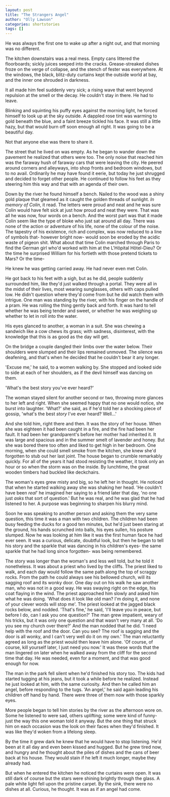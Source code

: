 ```yaml
---
layout: post
title: "The Strangers Angel"
author: "Olly Lawson"
categories: shortstories
tags: []
---
```


He was always the first one to wake up after a night out, and that morning was no different.

The kitchen downstairs was a real mess. Empty cans littered the floorboards; sickly juices seeped into the cracks. Grease-streaked dishes froze on the verge of collapse, and the stench of fester was everywhere. At the windows, the black, blitz-duty curtains kept the outside world at bay, and the inner one shrouded in darkness.

It all made him feel suddenly very sick; a rising wave that went beyond repulsion at the smell or the decay. He couldn&#39;t stay in there. He had to leave.

Blinking and squinting his puffy eyes against the morning light, he forced himself to look up at the sky outside. A dappled rose tint was warming to gold beneath the blue, and a faint breeze tickled his face. It was still a little hazy, but that would burn off soon enough all right. It was going to be a beautiful day.

Not that anyone else was there to share it.

The street that he lived on was empty. As he began to wander down the pavement he realized that others were too. The only noise that reached him was the faraway hush of faraway cars that were leaving the city. He peered around corners and alleyways, into shop fronts and bedroom windows, but to no avail. Ordinarily he may have found it eerie, but today he just shrugged and decided to forget other people. He continued to follow his feet as they steering him this way and that with an agenda of their own.

Down by the river he found himself a bench. Nailed to the wood was a shiny gold plaque that gleamed as it caught the golden threads of sunlight. _In memory of Colin_, it read. The letters were proud and neat and he was sure Colin would have felt sick at just how proud and neat they were. That was all he was now, four words on a bench. And the worst part was that it made Colin seem like the type of bloke who just sat around all day. There was none of the action or adventure of his life, none of the colour of the noise. The tapestry of his existence, rich and complex, was now reduced to a line of symbols that- however bright now- would soon be eroded by the acidic waste of pigeon shit. What about that time Colin marched through Paris to find the German girl who&#39;d worked with him at the L&#39;Hôpital Hôtel-Dieu? Or the time he surprised William for his fortieth with those pretend tickets to Mars? Or the time-

He knew he was getting carried away. He had never even met Colin.

He got back to his feet with a sigh, but as he did, people suddenly surrounded him, like they&#39;d just walked through a portal. They were all in the midst of their lives, most wearing sunglasses, others with caps pulled low. He didn&#39;t question where they&#39;d come from but he did watch them with intrigue. One man was standing by the river, with his finger on the handle of a pram. He was rolling the thing gently back and forth. It was hard to tell whether he was being tender and sweet, or whether he was weighing up whether to let in roll into the water.

His eyes glanced to another, a woman in a suit. She was chewing a sandwich like a cow chews its grass; with sadness, disinterest, with the knowledge that this is as good as the day will get.

On the bridge a couple dangled their limbs over the water below. Their shoulders were slumped and their lips remained unmoved. The silence was deafening, and that&#39;s when he decided that he couldn&#39;t bear it any longer.

&#39;Excuse me,&#39; he said, to a women walking by. She stopped and looked side to side at each of her shoulders, as if the devil himself was dancing on them.

&#39;What&#39;s the best story you&#39;ve ever heard?&#39;

The woman stayed silent for another second or two, throwing more glances to her left and right. When she seemed happy that no one would notice, she burst into laughter. &#39;What?&#39; she said, as if he&#39;d told her a shocking piece of gossip, &#39;what&#39;s the best _story_ I&#39;ve ever heard? Well…&#39;

And she told him, right there and then. It was the story of her house. When she was eighteen it had been caught in a fire, and the fire had been her fault. It had been her grandparent&#39;s before her mother had inherited it. It was large and spacious and in the summer smelt of lavender and honey. But she was bored there too often and liked to get high in her bedroom. One morning, when she could smell smoke from the kitchen, she knew she&#39;d forgotten to stub out her last joint. The house began to crumble remarkably quickly. For all of the years it had stood resisting the weather, it took only an hour or so when the storm was on the inside. By lunchtime, the great wooden timbers had buckled like deckchairs.

The woman&#39;s eyes grew misty and big, so he left her in thought. He noticed that when he started walking away she was shaking her head. &#39;He couldn&#39;t have been _real_&#39; he imagined her saying to a friend later that day, &#39;no one just _asks_ that sort of question.&#39; But he was real, and he was glad that he had listened to her. A purpose was beginning to sharpen his blurry mind.

Soon he was speaking to another person and asking them the very same question, this time it was a man with two children. The children had been busy feeding the ducks for a good ten minutes, but he&#39;d just been staring at the ground, his hands scrunched into balls, his eyes sullen, his posture slumped. Now he was looking at him like it was the first human face he had ever seen. It was a curious, delicate, doubtful look, but then he began to tell his story and the sparkle that was dancing in his children&#39;s eyes- the same sparkle that he had long since forgotten- was being remembered.

The story was longer than the woman&#39;s and less well told, but he told it nonetheless. It was about a priest who lived by the cliffs. The priest liked to walk, and each day would follow the same path along the top of scraggy rocks. From the path he could always see his bellowed church, will its sagging roof and its wonky door. One day out on his walk he saw another man, who was not in a good way. He was swaying right on the edge, his coat flaying in the wind. The priest approached him slowly and asked him what he was doing. &#39;What does it look like old man? I&#39;m doing it, and none of your clever words will stop me&#39;. The priest looked at the jagged black rocks below, and nodded. &#39;That&#39;s fine,&#39; he said, &#39;I&#39;ll leave you in peace, but before I do, can I ask you one question?&#39; The man grew impatient, weary of his tricks, but it was only one question and that wasn&#39;t very many at all. &#39;Do you see my church over there?&#39; And the man nodded that he did. &#39;I need help with the roof and the door. Can you see? The roof is sagging and the door is all wonky, and I can&#39;t very well do it on my own.&#39; The man reluctantly agreed as long as the priest would then leave him alone. &#39;Of course, of course, kill yourself later, I just need you now.&#39; It was these words that the man lingered on later when he walked away from the cliff for the second time that day. He was needed, even for a moment, and that was good enough for now.

The man in the park fell silent when he&#39;d finished his story too. The kids had started tugging at his jeans, but it took a while before he realized. Instead he just looked at him, with the same curiosity. And then he called him an angel, before responding to the tugs. &#39;An angel,&#39; he said again leading his children off hand by hand. There were three of them now with those sparkly eyes.

More people began to tell him stories by the river as the afternoon wore on. Some he listened to were sad, others uplifting; some were kind of funny- just the way this one woman told it anyway. But the one thing that struck him on each occasion was the look on their faces when they&#39;d finished. It was like they&#39;d woken from a lifelong sleep.

By the time it grew dark he knew that he would have to stop listening. He&#39;d been at it all day and even been kissed and hugged. But he grew tired now, and hungry and he thought about the piles of dishes and the cans of beer back at his house. They would stain if he left it much longer, maybe they already had.

But when he entered the kitchen he noticed the curtains were open. It was still dark of course but the stars were shining brightly through the glass. A pale white light fell upon the pristine carpet. By the sink, there were no dishes at all. Curious, he thought. It was as if an angel had come.
